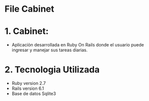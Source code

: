 # File Cabinet

# 1. Cabinet:
 - Aplicaciòn desarrollada en Ruby On Rails donde el usuario puede ingresar y manejar sus tareas diarias.
  
# 2. Tecnologia Utilizada
* Ruby version 2.7
* Rails version 6.1
* Base de datos Sqlite3

# 
